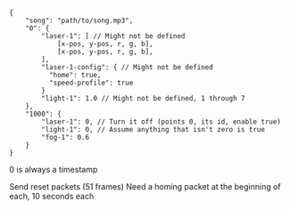 ```
{
    "song": "path/to/song.mp3",
    "0": {
        "laser-1": [ // Might not be defined
            [x-pos, y-pos, r, g, b],
            [x-pos, y-pos, r, g, b],
        ],
        "laser-1-config": { // Might not be defined
          "home": true,
          "speed-profile": true
        }
        "light-1": 1.0 // Might not be defined, 1 through 7
    },
    "1000": {
        "laser-1": 0, // Turn it off (points 0, its id, enable true)
        "light-1": 0, // Assume anything that isn't zero is true
        "fog-1": 0.6
    }
}
```

0 is always a timestamp

Send reset packets (51 frames)
Need a homing packet at the beginning of each, 10 seconds each